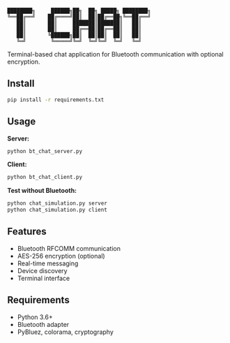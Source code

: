 ```
████████╗     ██████╗██╗  ██╗ █████╗ ████████╗
╚══██╔══╝    ██╔════╝██║  ██║██╔══██╗╚══██╔══╝
   ██║       ██║     ███████║███████║   ██║   
   ██║       ██║     ██╔══██║██╔══██║   ██║   
   ██║       ╚██████╗██║  ██║██║  ██║   ██║   
   ╚═╝        ╚═════╝╚═╝  ╚═╝╚═╝  ╚═╝   ╚═╝   
```

Terminal-based chat application for Bluetooth communication with optional encryption.

## Install

```bash
pip install -r requirements.txt
```

## Usage

**Server:**
```bash
python bt_chat_server.py
```

**Client:**
```bash
python bt_chat_client.py
```

**Test without Bluetooth:**
```bash
python chat_simulation.py server
python chat_simulation.py client
```

## Features

- Bluetooth RFCOMM communication
- AES-256 encryption (optional)
- Real-time messaging
- Device discovery
- Terminal interface

## Requirements

- Python 3.6+
- Bluetooth adapter
- PyBluez, colorama, cryptography

